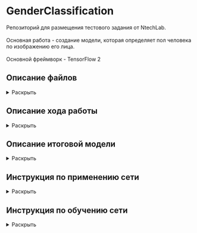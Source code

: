 # GenderClassification

Репозиторий для размещения тестового задания от NtechLab.<br/>    
Основная работа - создание модели, которая определяет пол человека по изображению его лица.<br/>  
Основной фреймворк - TensorFlow 2 

## Описание файлов
<details>
  <summary>Раскрыть</summary><br/>
  
  1. MaxSubArray.py - содержит функцию findMaxSubArray(A) к первому заданию.
  2. GenderClassification_#.ipynb - Jupyter notebooks с шагами по обучению сети
  3. process.py - cкрипт для использования нейросети (смотри инструкцию ниже)
  4. model - папка с tf.model, которую использует скрипт process.py для загрузки модели
  5. train.py - скрипт для обучения нейросети. Создает папку model. (смотри инструкцию ниже). 
  6. Gender_clf_utils.py - дополнительные функции, которые были созданы во экспериментов с моделями. Используются в Jupyter notebooks
</details>

## Описание хода работы
<details>
  <summary>Раскрыть</summary><br/>  
  Создание классификатора изображений является одной из стандартных задачач машинного обучения.
  Для этих целей лучше всего подходят сверточные нейронные сети (CNN), способные обнаруживать детали на изображениях
  вне зависимости от их расположения.<br/>
  Для создания моделей я использовал TensorFlow 2, так как имел опыт работы с этим фреймворком
  
  Моей целью была попытка достичь точности в 99%.<br/>
  Результат: 98% точности на валидационном сете. <br/>
  Также были обнаружены аномалии в данных, которые препятствуют достижению более высоких результатов. 
  Конечно подобные аномалии могут встречаться и в реальном мире. Но в этом случае определение пола по лицу, 
  не представляется возможным.
  <br/>
  
  Я проводил эксперименты и записывал свои действия в Jupyter notebook. Для вычислений использовалась локальная видеокарта Nvidia 1050ti.
  
  Описание основных шагов:
  
  * Создал план работы. Прочитал статьи по обработке изображений, CNN, классификации.
  * Подготовил и просмотрел данные. 
  Так как количество изображений велико, я решил не применять дополнительной обработки.
  Изначально планировалась работа в GoogleColab, но загрузка данных часто давал ошибки. Для упрощения чтения разместил файлы в подпапки. 
  Но скорость загрузки изображений периодически сильно падала.
  * Формирование датасета с помощью tf.data. Изображения были приведены к единому размеру. Масштаб решил не сохранять, так как 
  после изменения размера, значительных искажений я не заметил. <br/>
  Возможно, стоило проверить размеры всех изображений для выявления аномалий, но так как их загрузка занимает довольно 
  много времени, решил пропустить этот шаг. <br/>
  Размер изображений выбран 96х96 для совместимости с обученными моделями tf.hub
  
  * Для получения базовой метрики я применил простую последовательную CNN модель с 4 сверточными и 3 полностью соединенными слоями.
  Во всех моделях испольузется последний слой с одним нейроном и sigmoid активацией для получения вероятностей принадлежности к классу.
  Loss функция - BinaryCrossentropy. Метрика - accuracy. <br/>
  Модель довольно быстро начала переобучаться и недостаточно хорошо обрабатывала валидационный сет.
  IMAGE
  
  
  * Затем я воспользовался обученной моделью MobileNet V2 для извлечения атрибутов изображения <br/>
  Я выбрал MobileNet V2 архитектуру из-за её эффективности. Я взял самую неглубокую версию с самым малым размером 
  изображения (96х96). Низкая глубина модели обусловлена невысокой сложностью задачи: небольшое количество классов и то, что объект 
  размещен почти на всей картинке. А малый размер изображений выбран потому, что средний размер исходных данных также невелик (множество изображений даже меньше 96х96). 
  
  К модели были добавлены два слоя - дропаут, для случайного выключения нейоронов, что способствует генерализации модели. 
  И последний с одним нейроном и sigmoid активацией.
  
  Чтобы не навредить весам загруженной модели, сначла я тренировал только последний слой.
  Затем значительно снизив начальную скорость обучения, разморозил веса всей модели. Я воспользовался <br/> 1cycle расписанием обучения, 
  чтобы сперва "разогреть" модель и не допустить разрушения модели из-за высоких градиентов.
  
  Модель достигла 100% на тренировочном сете, но на валидационном показывала лишь 0.97.
  Чтобы побороть подобный оверфит, стандартным решением будет увеличить количество данных. Этого можно достичь путем 
  аугментации изображений. Перед тем как приступить к этому, я провел небольшой анализ ошибок
  
  IMG
  * В ходе анализа ошибок я не обнаружил склонности модели к ошибкам в одном или другом классе. Также модель делала подавляющее большинство прогнозов
  с высокой уверенностью. Посмотрев на выборку неверно классифицированных изображий, я сам затруднился определить пол трети из них.
  
  * Далее я добавил аугментацию тренировочного сета.
</details>  
  
## Описание итоговой модели
<details>
  <summary>Раскрыть</summary><br/>  
  
  В работе
</details>

## Инструкция по применению сети
<details>
  <summary>Раскрыть</summary><br/> 
  
  1) Убедитесь, что у вас установлен python с tensorflow версии 2 и выше
  2) Скопируйте файл process.py вместе с папкой model в одну директорию. Можете разместить изображения в эту же папку.

  ![](desc_images/folder_files.png)

  3) Запустите командную строку и перейдите в директорию с файлами. 

  ![](desc_images/changefolder.jpg)

  4) Запустите скрипт указав путь к папке с изображениями.

  ![](desc_images/process_exec.png)

  5) После выполения, в папке где находится скрипт, появится новый файл process_results.json. В нем будут размещены результаты
  в виде { ‘img_1.jpg’: ‘male’, ‘img_2.jpg’: ‘female’, ...}
  </details>
  
## Инструкция по обучению сети
<details>
  <summary>Раскрыть</summary><br/>  
  
  В работе
</details>
